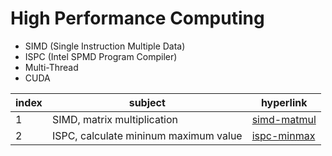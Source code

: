# High Performance Computing
- SIMD (Single Instruction Multiple Data)
- ISPC (Intel SPMD Program Compiler)
- Multi-Thread 
- CUDA

index|subject|hyperlink|
|----|-------|---------|
|1|SIMD, matrix multiplication|[simd-matmul](https://github.com/yurim77/high-performance-computing/tree/main/simd-matmul)|
|2|ISPC, calculate mininum maximum value|[ispc-minmax](https://github.com/yurim77/high-performance-computing/tree/main/ispc-minmax)|
